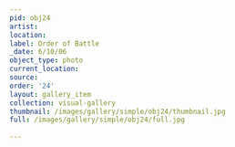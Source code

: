 ```yaml
---
pid: obj24
artist: 
location: 
label: Order of Battle
_date: 6/10/06
object_type: photo
current_location: 
source: 
order: '24'
layout: gallery_item
collection: visual-gallery
thumbnail: /images/gallery/simple/obj24/thumbnail.jpg
full: /images/gallery/simple/obj24/full.jpg
 
---
```

